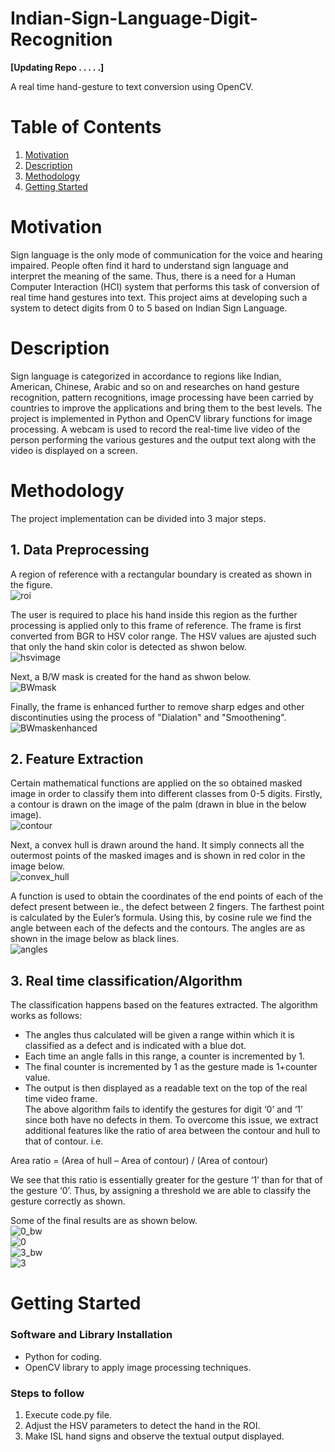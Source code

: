 # Indian-Sign-Language-Digit-Recognition

**[Updating Repo . . . . .]**

A real time hand-gesture to text conversion using OpenCV.

# Table of Contents

1. [Motivation](#motivation)  
2. [Description](#description)  
3. [Methodology](#methodology)
4. [Getting Started](#getting-started)

 
# Motivation
Sign language is the only mode of communication for the voice and hearing impaired. People often find it hard to understand sign language and interpret the meaning of the same. Thus, there is a need for a Human Computer Interaction (HCI) system that performs this task of conversion of real time hand gestures into text. This project aims at developing such a system to detect digits from 0 to 5 based on Indian Sign Language. 

# Description
Sign language is categorized in accordance to regions like Indian, American, Chinese, Arabic and so on and researches on hand gesture recognition, pattern recognitions, image processing have been carried by countries to improve the applications and bring them to the best levels. The project is implemented in Python and OpenCV library functions for image processing. A webcam is used to record the real-time live video of the person performing the various gestures and the output text along with the video is displayed on a screen. 

# Methodology
The project implementation can be divided into 3 major steps.

## 1. Data Preprocessing

A region of reference with a rectangular boundary is created as shown in the figure.<br> 
![roi](Images/roi.png)<br>

The user is required to place his hand inside this region as the further processing is applied only to this frame of reference. The frame is first converted from BGR to HSV color range. The HSV values are ajusted such that only the hand skin color is detected as shwon below.<br>
![hsvimage](Images/hsv.png)<br>

Next, a B/W mask is created for the hand as shwon below.<br> 
![BWmask](Images/bwmask.png)<br>

Finally, the frame is enhanced further to remove sharp edges and other discontinuties using the process of "Dialation" and "Smoothening". <br>
![BWmaskenhanced](Images/bwenhanced.png) 


## 2. Feature Extraction

Certain mathematical functions are applied on the so obtained masked image in order to classify them into different classes from 0-5 digits. Firstly, a contour is drawn on the image of the palm (drawn in blue in the below image).<br>
![contour](Images/contour.png)<br>

Next, a convex hull is drawn around the hand. It simply connects all the outermost points of the masked images and is shown in red color in the image below.<br>
![convex_hull](Images/convex_hull.png)<br>

A function is used to obtain the coordinates of the end points of each of the defect present between ie., the defect between 2 fingers. The farthest point is calculated by the Euler’s formula. Using this, by cosine rule we find the angle between each of the defects and the contours. The angles are as shown in the image below as black lines.<br> 
![angles](Images/angle.png)

## 3. Real time classification/Algorithm

The classification happens based on the features extracted. The algorithm works as follows:
-	The angles thus calculated will be given a range within which it is classified as a defect and is indicated with a blue dot.
-	Each time an angle falls in this range, a counter is incremented by 1.
-	The final counter is incremented by 1 as the gesture made is 1+counter value.
-	The output is then displayed as a readable text on the top of the real time video frame.   
The above algorithm fails to identify the gestures for digit ‘0’ and ‘1’ since both have no defects in them. To overcome this issue, we extract additional features like the ratio of area between the contour and hull to that of contour. i.e.<br>

Area ratio = (Area of hull – Area of contour) / (Area of contour)<br>
  
We see that this ratio is essentially greater for the gesture ‘1’ than for that of the gesture ‘0’. Thus, by assigning a threshold we are able to classify the gesture correctly as shown.<br>

Some of the final results are as shown below.<br>
![0_bw](Images/0bw.png)<br>
![0](Images/0bw.png)<br>
![3_bw](Images/3bw.png)<br>
![3](Images/3.png)<br>



# Getting Started
### Software and Library Installation
- Python for coding.
- OpenCV library to apply image processing techniques.

### Steps to follow
1. Execute code.py file.
2. Adjust the HSV parameters to detect the hand in the ROI.
3. Make ISL hand signs and observe the textual output displayed.
